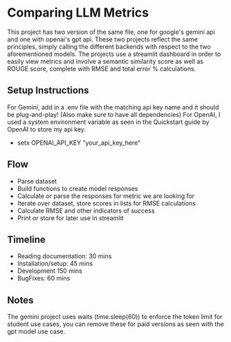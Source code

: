 # Comparing LLM Metrics
This project has two version of the same file, one for google's gemini api and one with openai's gpt api. These two projects reflect the same principles, simply calling the different backends with respect to the two aforementioned models. The projects use a streamlit dashboard in order to easily view metrics and involve a semantic similarity score as well as ROUGE score, complete with RMSE and total error % calculations.
## Setup Instructions
For Gemini, add in a .env file with the matching api key name and it should be plug-and-play! (Also make sure to have all dependencies)
For OpenAI, I used a system environment variable as seen in the Quickstart guide by OpenAI to store my api key.
- setx OPENAI_API_KEY "your_api_key_here"
## Flow
- Parse dataset
- Build functions to create model responses
- Calculate or parse the responses for metric we are looking for
- Iterate over dataset, store scores in lists for RMSE calculations
- Calculate RMSE and other indicators of success
- Print or store for later use in streamlit
## Timeline
- Reading documentation: 30 mins
- Installation/setup: 45 mins
- Development 150 mins
- BugFixes: 60 mins
## Notes
The gemini project uses waits (time.sleep(60)) to enforce the token limit for student use cases, you can remove these for paid versions as seen with the gpt model use case.
